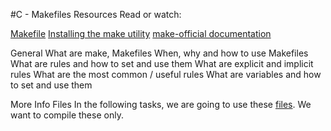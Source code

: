 #C - Makefiles
Resources
Read or watch:

[Makefile](https://intranet.alxswe.com/rltoken/moIpBFMN3sJcVMNn5VIFlA)
[Installing the make utility](https://intranet.alxswe.com/rltoken/1AUviCUw3TrznESzWbrKAQ)
[make-official documentation](https://intranet.alxswe.com/rltoken/vQFeXLq1izNua2z2dVl5Yg)

General
What are make, Makefiles
When, why and how to use Makefiles
What are rules and how to set and use them
What are explicit and implicit rules
What are the most common / useful rules
What are variables and how to set and use them

More Info
Files
In the following tasks, we are going to use these [files](https://github.com/holbertonschool/0x1B.c). 
We want to compile these only.
